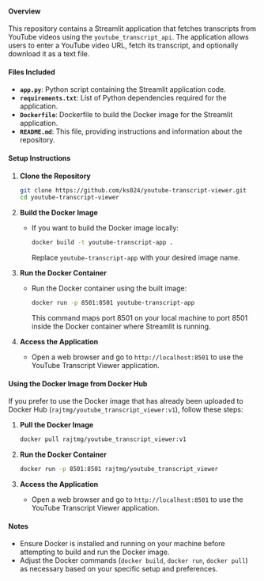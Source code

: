 #### Overview
This repository contains a Streamlit application that fetches transcripts from YouTube videos using the `youtube_transcript_api`. The application allows users to enter a YouTube video URL, fetch its transcript, and optionally download it as a text file.

#### Files Included
- **`app.py`**: Python script containing the Streamlit application code.
- **`requirements.txt`**: List of Python dependencies required for the application.
- **`Dockerfile`**: Dockerfile to build the Docker image for the Streamlit application.
- **`README.md`**: This file, providing instructions and information about the repository.

#### Setup Instructions

1. **Clone the Repository**
   ```bash
   git clone https://github.com/ks024/youtube-transcript-viewer.git
   cd youtube-transcript-viewer
   ```

2. **Build the Docker Image**
   - If you want to build the Docker image locally:
     ```bash
     docker build -t youtube-transcript-app .
     ```
     Replace `youtube-transcript-app` with your desired image name.

3. **Run the Docker Container**
   - Run the Docker container using the built image:
     ```bash
     docker run -p 8501:8501 youtube-transcript-app
     ```
     This command maps port 8501 on your local machine to port 8501 inside the Docker container where Streamlit is running.

4. **Access the Application**
   - Open a web browser and go to `http://localhost:8501` to use the YouTube Transcript Viewer application.

#### Using the Docker Image from Docker Hub

If you prefer to use the Docker image that has already been uploaded to Docker Hub (`rajtmg/youtube_transcript_viewer:v1`), follow these steps:

1. **Pull the Docker Image**
   ```bash
   docker pull rajtmg/youtube_transcript_viewer:v1
   ```

2. **Run the Docker Container**
   ```bash
   docker run -p 8501:8501 rajtmg/youtube_transcript_viewer
   ```

3. **Access the Application**
   - Open a web browser and go to `http://localhost:8501` to use the YouTube Transcript Viewer application.

#### Notes
- Ensure Docker is installed and running on your machine before attempting to build and run the Docker image.
- Adjust the Docker commands (`docker build`, `docker run`, `docker pull`) as necessary based on your specific setup and preferences.
